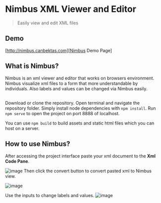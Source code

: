 # Nimbus XML Viewer and Editor
> Easily view and edit XML files

## Demo

[http://nimbus.canbektas.com][Nimbus Demo Page]

## What is Nimbus?
Nimbus is an xml viewer and editor that works on browsers environment. Nimbus visualize xml files to a form that more understandable by individuals. Also labels and values can be changed via Nimbus easily.

##
Download or clone the repository. Open terminal and navigate the repository folder. Simply install node dependencies with 
 ```npm install```. 
Run ```npm serve``` to open the project on port 8888 of localhost. 

You can use ```npm build``` to build assets and static html files which you can host on a server.   

## How to use Nimbus? 
After accessing the project interface paste your xml document to the **Xml Code Pane**.

![image](https://user-images.githubusercontent.com/20637375/56272022-858dc380-6102-11e9-929e-494ac0c07f94.png)
Then click the convert button to convert pasted xml to Nimbus view.

![image](https://user-images.githubusercontent.com/20637375/56272173-d7cee480-6102-11e9-906b-eb02f96a9a00.png)

Use the inputs to change labels and values.
![image](https://user-images.githubusercontent.com/20637375/56272220-eddca500-6102-11e9-9528-a4fdb97d9033.png)


[Nimbus Demo Page]: http://nimbus.canbektas.com
